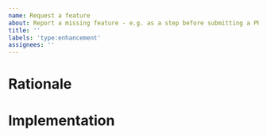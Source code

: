 ```yaml
---
name: Request a feature
about: Report a missing feature - e.g. as a step before submitting a PR
title: ''
labels: 'type:enhancement'
assignees: ''
---
```


# Rationale

<!-- Why should this feature exist?-->
<!-- What are the use-cases?-->

# Implementation

<!-- Do you have ideas regarding the implementation of this feature? -->
<!-- Are you willing to implement this feature? -->